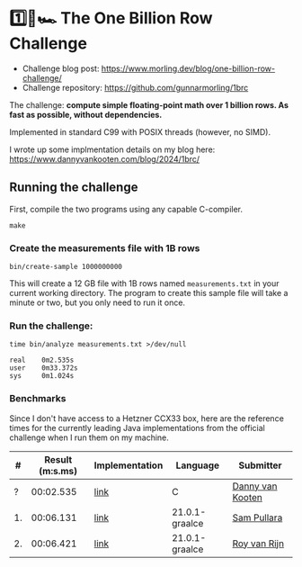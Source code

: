 # 1️⃣🐝🏎️ The One Billion Row Challenge

- Challenge blog post: https://www.morling.dev/blog/one-billion-row-challenge/
- Challenge repository: https://github.com/gunnarmorling/1brc

The challenge: **compute simple floating-point math over 1 billion rows. As fast as possible, without dependencies.**

Implemented in standard C99 with POSIX threads (however, no SIMD).

I wrote up some implmentation details on my blog here: https://www.dannyvankooten.com/blog/2024/1brc/

## Running the challenge

First, compile the two programs using any capable C-compiler.

```
make
```

### Create the measurements file with 1B rows

```
bin/create-sample 1000000000
```

This will create a 12 GB file with 1B rows named `measurements.txt` in your current working directory. The program to create this sample file will take a minute or two, but you only need to run it once.

### Run the challenge:

```
time bin/analyze measurements.txt >/dev/null

real    0m2.535s
user    0m33.372s
sys     0m1.024s
```

### Benchmarks

Since I don't have access to a Hetzner CCX33 box, here are the reference times for the currently leading Java implementations from the official challenge when I run them on my machine.

| # | Result (m:s.ms) | Implementation     | Language | Submitter     |
|---|-----------------|--------------------|-----|---------------|
| ? |        00:02.535 | [link](https://github.com/dannyvankooten/1brc/blob/main/analyze.c)| C | [Danny van Kooten](https://github.com/dannyvankooten)|
| 1.|        00:06.131 | [link](https://github.com/gunnarmorling/1brc/blob/main/src/main/java/dev/morling/onebrc/CalculateAverage_spullara.java)| 21.0.1-graalce| [Sam Pullara](https://github.com/spullara)|
| 2.|        00:06.421 | [link](https://github.com/gunnarmorling/1brc/blob/main/src/main/java/dev/morling/onebrc/CalculateAverage_royvanrijn.java)| 21.0.1-graalce   | [Roy van Rijn](https://github.com/royvanrijn)|
